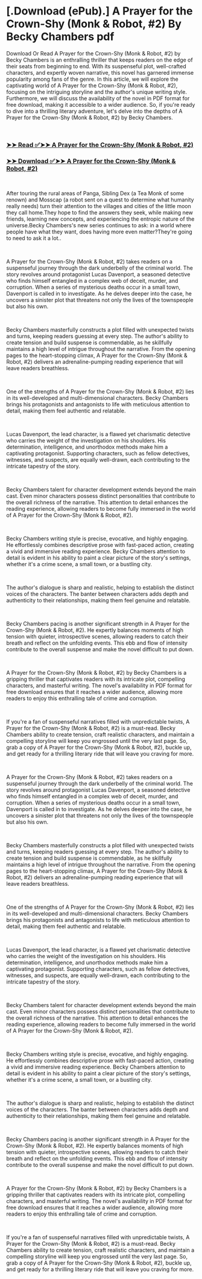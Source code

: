 # [.Download (ePub).] A Prayer for the Crown-Shy (Monk & Robot, #2) By Becky  Chambers pdf

<p>Download Or Read A Prayer for the Crown-Shy (Monk & Robot, #2) by Becky  Chambers is an enthralling thriller that keeps readers on the edge of their seats from beginning to end. With its suspenseful plot, well-crafted characters, and expertly woven narrative, this novel has garnered immense popularity among fans of the genre. In this article, we will explore the captivating world of A Prayer for the Crown-Shy (Monk & Robot, #2), focusing on the intriguing storyline and the author's unique writing style. Furthermore, we will discuss the availability of the novel in PDF format for free download, making it accessible to a wider audience. So, if you're ready to dive into a thrilling literary adventure, let's delve into the depths of A Prayer for the Crown-Shy (Monk & Robot, #2) by Becky  Chambers.</p>
<p>&nbsp;</p>

### [➤➤ Read ✅➤➤ A Prayer for the Crown-Shy (Monk & Robot, #2)](https://realpdfbooksdrive.blogspot.com/id/58724593)

### [➤➤ Download ✅➤➤ A Prayer for the Crown-Shy (Monk & Robot, #2)](https://realpdfbooksdrive.blogspot.com/id/58724593)

<p>&nbsp;</p>
<p>After touring the rural areas of Panga, Sibling Dex (a Tea Monk of some renown) and Mosscap (a robot sent on a quest to determine what humanity really needs) turn their attention to the villages and cities of the little moon they call home.They hope to find the answers they seek, while making new friends, learning new concepts, and experiencing the entropic nature of the universe.Becky Chambers's new series continues to ask: in a world where people have what they want, does having more even matter?They're going to need to ask it a lot..</p>
<p>&nbsp;</p>
<p>A Prayer for the Crown-Shy (Monk & Robot, #2) takes readers on a suspenseful journey through the dark underbelly of the criminal world. The story revolves around protagonist Lucas Davenport, a seasoned detective who finds himself entangled in a complex web of deceit, murder, and corruption. When a series of mysterious deaths occur in a small town, Davenport is called in to investigate. As he delves deeper into the case, he uncovers a sinister plot that threatens not only the lives of the townspeople but also his own.</p>
<p>&nbsp;</p>
<p>Becky  Chambers masterfully constructs a plot filled with unexpected twists and turns, keeping readers guessing at every step. The author's ability to create tension and build suspense is commendable, as he skillfully maintains a high level of intrigue throughout the narrative. From the opening pages to the heart-stopping climax, A Prayer for the Crown-Shy (Monk & Robot, #2) delivers an adrenaline-pumping reading experience that will leave readers breathless.</p>
<p>&nbsp;</p>
<p>One of the strengths of A Prayer for the Crown-Shy (Monk & Robot, #2) lies in its well-developed and multi-dimensional characters. Becky  Chambers brings his protagonists and antagonists to life with meticulous attention to detail, making them feel authentic and relatable.</p>
<p>&nbsp;</p>
<p>Lucas Davenport, the lead character, is a flawed yet charismatic detective who carries the weight of the investigation on his shoulders. His determination, intelligence, and unorthodox methods make him a captivating protagonist. Supporting characters, such as fellow detectives, witnesses, and suspects, are equally well-drawn, each contributing to the intricate tapestry of the story.</p>
<p>&nbsp;</p>
<p>Becky  Chambers talent for character development extends beyond the main cast. Even minor characters possess distinct personalities that contribute to the overall richness of the narrative. This attention to detail enhances the reading experience, allowing readers to become fully immersed in the world of A Prayer for the Crown-Shy (Monk & Robot, #2).</p>
<p>&nbsp;</p>
<p>Becky  Chambers writing style is precise, evocative, and highly engaging. He effortlessly combines descriptive prose with fast-paced action, creating a vivid and immersive reading experience. Becky  Chambers attention to detail is evident in his ability to paint a clear picture of the story's settings, whether it's a crime scene, a small town, or a bustling city.</p>
<p>&nbsp;</p>
<p>The author's dialogue is sharp and realistic, helping to establish the distinct voices of the characters. The banter between characters adds depth and authenticity to their relationships, making them feel genuine and relatable.</p>
<p>&nbsp;</p>
<p>Becky  Chambers pacing is another significant strength in A Prayer for the Crown-Shy (Monk & Robot, #2). He expertly balances moments of high tension with quieter, introspective scenes, allowing readers to catch their breath and reflect on the unfolding events. This ebb and flow of intensity contribute to the overall suspense and make the novel difficult to put down.</p>
<p>&nbsp;</p>
<p>A Prayer for the Crown-Shy (Monk & Robot, #2) by Becky  Chambers is a gripping thriller that captivates readers with its intricate plot, compelling characters, and masterful writing. The novel's availability in PDF format for free download ensures that it reaches a wider audience, allowing more readers to enjoy this enthralling tale of crime and corruption.</p>
<p>&nbsp;</p>
<p>If you're a fan of suspenseful narratives filled with unpredictable twists, A Prayer for the Crown-Shy (Monk & Robot, #2) is a must-read. Becky  Chambers ability to create tension, craft realistic characters, and maintain a compelling storyline will keep you engrossed until the very last page. So, grab a copy of A Prayer for the Crown-Shy (Monk & Robot, #2), buckle up, and get ready for a thrilling literary ride that will leave you craving for more.</p>
<p>&nbsp;</p>
<p>A Prayer for the Crown-Shy (Monk & Robot, #2) takes readers on a suspenseful journey through the dark underbelly of the criminal world. The story revolves around protagonist Lucas Davenport, a seasoned detective who finds himself entangled in a complex web of deceit, murder, and corruption. When a series of mysterious deaths occur in a small town, Davenport is called in to investigate. As he delves deeper into the case, he uncovers a sinister plot that threatens not only the lives of the townspeople but also his own.</p>
<p>&nbsp;</p>
<p>Becky  Chambers masterfully constructs a plot filled with unexpected twists and turns, keeping readers guessing at every step. The author's ability to create tension and build suspense is commendable, as he skillfully maintains a high level of intrigue throughout the narrative. From the opening pages to the heart-stopping climax, A Prayer for the Crown-Shy (Monk & Robot, #2) delivers an adrenaline-pumping reading experience that will leave readers breathless.</p>
<p>&nbsp;</p>
<p>One of the strengths of A Prayer for the Crown-Shy (Monk & Robot, #2) lies in its well-developed and multi-dimensional characters. Becky  Chambers brings his protagonists and antagonists to life with meticulous attention to detail, making them feel authentic and relatable.</p>
<p>&nbsp;</p>
<p>Lucas Davenport, the lead character, is a flawed yet charismatic detective who carries the weight of the investigation on his shoulders. His determination, intelligence, and unorthodox methods make him a captivating protagonist. Supporting characters, such as fellow detectives, witnesses, and suspects, are equally well-drawn, each contributing to the intricate tapestry of the story.</p>
<p>&nbsp;</p>
<p>Becky  Chambers talent for character development extends beyond the main cast. Even minor characters possess distinct personalities that contribute to the overall richness of the narrative. This attention to detail enhances the reading experience, allowing readers to become fully immersed in the world of A Prayer for the Crown-Shy (Monk & Robot, #2).</p>
<p>&nbsp;</p>
<p>Becky  Chambers writing style is precise, evocative, and highly engaging. He effortlessly combines descriptive prose with fast-paced action, creating a vivid and immersive reading experience. Becky  Chambers attention to detail is evident in his ability to paint a clear picture of the story's settings, whether it's a crime scene, a small town, or a bustling city.</p>
<p>&nbsp;</p>
<p>The author's dialogue is sharp and realistic, helping to establish the distinct voices of the characters. The banter between characters adds depth and authenticity to their relationships, making them feel genuine and relatable.</p>
<p>&nbsp;</p>
<p>Becky  Chambers pacing is another significant strength in A Prayer for the Crown-Shy (Monk & Robot, #2). He expertly balances moments of high tension with quieter, introspective scenes, allowing readers to catch their breath and reflect on the unfolding events. This ebb and flow of intensity contribute to the overall suspense and make the novel difficult to put down.</p>
<p>&nbsp;</p>
<p>A Prayer for the Crown-Shy (Monk & Robot, #2) by Becky  Chambers is a gripping thriller that captivates readers with its intricate plot, compelling characters, and masterful writing. The novel's availability in PDF format for free download ensures that it reaches a wider audience, allowing more readers to enjoy this enthralling tale of crime and corruption.</p>
<p>&nbsp;</p>
<p>If you're a fan of suspenseful narratives filled with unpredictable twists, A Prayer for the Crown-Shy (Monk & Robot, #2) is a must-read. Becky  Chambers ability to create tension, craft realistic characters, and maintain a compelling storyline will keep you engrossed until the very last page. So, grab a copy of A Prayer for the Crown-Shy (Monk & Robot, #2), buckle up, and get ready for a thrilling literary ride that will leave you craving for more.</p>
<p>&nbsp;</p>
